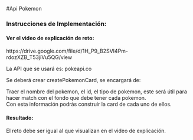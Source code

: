#Api Pokemon

<h3>Instrucciones de Implementación:</h3>

<h4>Ver el video de explicación de reto:</h4>
<a>https://drive.google.com/file/d/1H_P9_B2SVI4Pm-rdozXZB_T53jiVu5QG/view</a>
 
<p>La API que se usará es: pokeapi.co</p>
<p>Se deberá crear createPokemonCard, se encargará de:</p>
<p>Traer el nombre del pokemon, el id, el tipo de pokemon, este será útil para hacer match con el fondo que debe tener cada pokemon. <br> Con esta información podrás construir la card de cada uno de ellos.</p>

<h4>Resultado:</h4>
<p>El reto debe ser igual al que visualizan en el video de explicación.</p>












